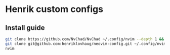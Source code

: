 # Henrik custom configs

## Install guide

```bash
git clone https://github.com/NvChad/NvChad ~/.config/nvim --depth 1 &&
git clone git@github.com:henriklovhaug/neovim-config.git ~/.config/nvim/lua/custom/ --depth 1 &&
nvim
```

